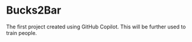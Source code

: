 # Bucks2Bar
The first project created using GitHub Copilot. This will be further used to train people.
